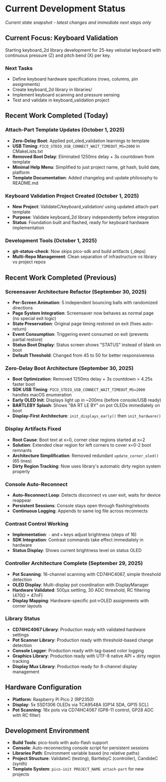 # Current Development Status
*Current state snapshot - latest changes and immediate next steps only*

## Current Focus: Keyboard Validation

Starting keyboard_2d library development for 25-key velostat keyboard with continuous pressure (Z) and pitch bend (X) per key.

### Next Tasks
- Define keyboard hardware specifications (rows, columns, pin assignments)
- Create keyboard_2d library in libraries/
- Implement keyboard scanning and pressure sensing
- Test and validate in keyboard_validation project

## Recent Work Completed (Today)

### Attach-Part Template Updates (October 1, 2025)
- **Zero-Delay Boot**: Applied pot_oled_validation learnings to template
- **USB Timing**: `PICO_STDIO_USB_CONNECT_WAIT_TIMEOUT_MS=2000` in CMakeLists.txt
- **Removed Boot Delay**: Eliminated 1250ms delay + 3s countdown from template
- **Minimal Help Menu**: Simplified to just project name, git hash, build date, platform
- **Template Documentation**: Added changelog and update philosophy to README.md

### Keyboard Validation Project Created (October 1, 2025)
- **New Project**: ValidateC/keyboard_validation/ using updated attach-part template
- **Purpose**: Validate keyboard_2d library independently before integration
- **Status**: Foundation built and flashed, ready for keyboard hardware implementation

### Development Tools (October 1, 2025)
- **git-status-check**: Now skips pico-sdk and build artifacts (_deps)
- **Multi-Repo Management**: Clean separation of infrastructure vs library vs project repos

## Recent Work Completed (Previous)

### Screensaver Architecture Refactor (September 30, 2025)
- **Per-Screen Animation**: 5 independent bouncing balls with randomized directions
- **Page System Integration**: Screensaver now behaves as normal page (no special exit logic)
- **State Preservation**: Original page timing restored on exit (fixes auto-return)
- **Event Consumption**: Triggering event consumed on exit (prevents partial restore)
- **Status Boot Display**: Status screen shows "STATUS" instead of blank on boot
- **Default Threshold**: Changed from 45 to 50 for better responsiveness

### Zero-Delay Boot Architecture (September 30, 2025)
- **Boot Optimization**: Removed 1250ms delay + 3s countdown = 4.25s faster boot
- **SDK USB Timing**: `PICO_STDIO_USB_CONNECT_WAIT_TIMEOUT_MS=2000` handles macOS enumeration
- **Early OLED Init**: Displays light up in ~200ms (before console/USB ready)
- **BARTLEBY Splash**: Shows "BA RT LE BY" on pot OLEDs immediately on boot
- **Display-First Architecture**: `init_displays_early()` then `init_hardware()`

### Display Artifacts Fixed
- **Root Cause**: Boot text at x=0, corner clear regions started at x=2
- **Solution**: Extended clear region for left corners to cover x=0-2 boot remnants
- **Architecture Simplification**: Removed redundant `update_corner_oled()` (65 lines)
- **Dirty Region Tracking**: Now uses library's automatic dirty region system properly

### Console Auto-Reconnect
- **Auto-Reconnect Loop**: Detects disconnect vs user exit, waits for device reappear
- **Persistent Sessions**: Console stays open through flashing/reboots
- **Continuous Logging**: Appends to same log file across reconnects

### Contrast Control Working
- **Implementation**: `-` and `=` keys adjust brightness (steps of 16)
- **SDK Integration**: Contrast commands take effect immediately in hardware
- **Status Display**: Shows current brightness level on status OLED

### Controller Architecture Complete (September 29, 2025)
- **Pot Scanning**: 16-channel scanning with CD74HC4067, simple threshold detection
- **OLED Display**: Multi-display pot coordination with DisplayManager
- **Hardware Validated**: 500μs settling, 30 ADC threshold, RC filtering (470Ω + 47nF)
- **Display Mapping**: Hardware-specific pot→OLED assignments with corner layouts

### Library Status
- **CD74HC4067 Library**: Production ready with validated hardware settings
- **Pot Scanner Library**: Production ready with threshold-based change detection
- **Console Logger**: Production ready with tag-based color logging
- **Graphics Library**: Production ready with UTF-8 native API + dirty region tracking
- **Display Mux Library**: Production ready for 8-channel display management

## Hardware Configuration
- **Platform**: Raspberry Pi Pico 2 (RP2350)
- **Display**: 5x SSD1306 OLEDs via TCA9548A (GP14 SDA, GP15 SCL)
- **Pot Scanning**: 16x pots via CD74HC4067 (GP8-11 control, GP28 ADC with RC filter)

## Development Environment
- **Build Tools**: pico-tools with auto-flash support
- **Console**: Auto-reconnecting console script for persistent sessions
- **Libraries Path**: Environment variable based (no relative paths)
- **Project Structure**: ValidateC (testing), BartlebyC (controller), CandideC (synth)
- **Template System**: `pico-init PROJECT_NAME attach-part` for new projects
